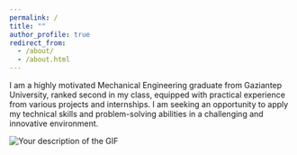 ```yaml
---
permalink: /
title: ""
author_profile: true
redirect_from: 
  - /about/
  - /about.html
---
```


I am a highly motivated Mechanical Engineering graduate from Gaziantep University, ranked second in my class, equipped with practical experience
from various projects and internships. I am seeking an opportunity to apply my technical skills and problem-solving abilities in a challenging and
innovative environment.

<link rel="stylesheet" type="text/css" href="assets/css/collapse.css">
<img src="images/av.gif" alt="Your description of the GIF" class="framed">
